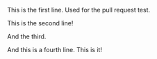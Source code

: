 This is the first line. Used for the pull request test.

This is the second line!

And the third.

And this is a fourth line. This is it!
